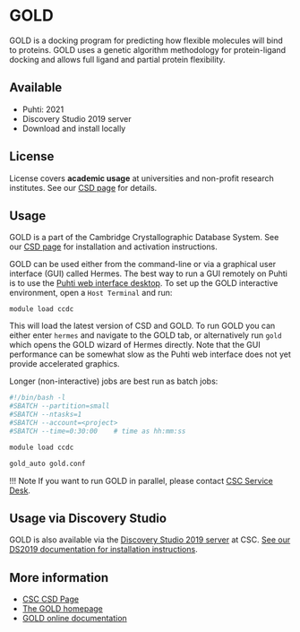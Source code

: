 # GOLD

GOLD is a docking program for predicting how flexible molecules will
bind to proteins. GOLD uses a genetic algorithm methodology for
protein-ligand docking and allows full ligand and partial protein
flexibility.

## Available
-  Puhti: 2021
-  Discovery Studio 2019 server
-  Download and install locally

## License

License covers **academic usage** at universities
and non-profit research institutes. See our [CSD page](csd.md)
for details.

## Usage

GOLD is a part of the Cambridge Crystallographic Database System.
See our [CSD page](csd.md) for installation and activation instructions.

GOLD can be used either from the command-line or via a graphical user
interface (GUI) called Hermes. The best way to run a GUI remotely
on Puhti is to use the [Puhti web interface desktop](../computing/webinterface/desktop.md). To set up
the GOLD interactive environment, open a `Host Terminal` and run:

`module load ccdc`

This will load the latest version of CSD and GOLD. To run GOLD you can either enter `hermes` and navigate to the GOLD tab, or alternatively run `gold` which opens the GOLD wizard of Hermes directly. Note that the GUI performance can be somewhat slow as the Puhti web interface does not yet provide accelerated graphics.

Longer (non-interactive) jobs are best run as batch jobs:

```bash
#!/bin/bash -l
#SBATCH --partition=small
#SBATCH --ntasks=1
#SBATCH --account=<project>
#SBATCH --time=0:30:00    # time as hh:mm:ss

module load ccdc

gold_auto gold.conf
```

!!! Note
    If you want to run GOLD in parallel, please contact [CSC Service Desk](../support/contact.md).

## Usage via Discovery Studio

GOLD is also available via the [Discovery Studio 2019 server](http://dstudio19.csc.fi:9944/DS/) at
CSC. [See our DS2019 documentation for installation instructions](discovery-studio.md).

## More information

-   [CSC CSD Page](csd.md)
-   [The GOLD homepage](http://www.ccdc.cam.ac.uk/solutions/csd-discovery/components/gold/)
-   [GOLD online documentation](http://www.ccdc.cam.ac.uk/support-and-resources/ccdcresources/gold.pdf)

